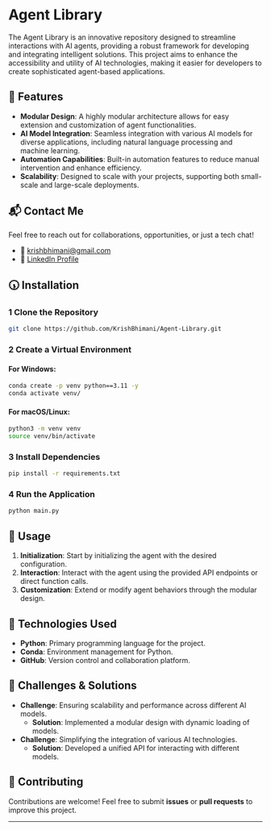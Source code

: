 # **Agent Library**

The Agent Library is an innovative repository designed to streamline interactions with AI agents, providing a robust framework for developing and integrating intelligent solutions. This project aims to enhance the accessibility and utility of AI technologies, making it easier for developers to create sophisticated agent-based applications.

## 🚀 Features

- **Modular Design**: A highly modular architecture allows for easy extension and customization of agent functionalities.
- **AI Model Integration**: Seamless integration with various AI models for diverse applications, including natural language processing and machine learning.
- **Automation Capabilities**: Built-in automation features to reduce manual intervention and enhance efficiency.
- **Scalability**: Designed to scale with your projects, supporting both small-scale and large-scale deployments.

## 📬 Contact Me

Feel free to reach out for collaborations, opportunities, or just a tech chat!

- 📧 [krishbhimani@gmail.com](mailto:erkrishbhimani@gmail.com)  
- 🔗 [LinkedIn Profile](https://www.linkedin.com/in/krishbhimani/)

## 🕠️ Installation

### 1 Clone the Repository

```sh
git clone https://github.com/KrishBhimani/Agent-Library.git
```

### 2 Create a Virtual Environment

#### For Windows:
```sh
conda create -p venv python==3.11 -y
conda activate venv/
```

#### For macOS/Linux:
```sh
python3 -m venv venv
source venv/bin/activate
```

### 3 Install Dependencies

```sh
pip install -r requirements.txt
```

### 4 Run the Application

```sh
python main.py
```

## 📌 Usage

1. **Initialization**: Start by initializing the agent with the desired configuration.
2. **Interaction**: Interact with the agent using the provided API endpoints or direct function calls.
3. **Customization**: Extend or modify agent behaviors through the modular design.

## 🔧 Technologies Used

- **Python**: Primary programming language for the project.
- **Conda**: Environment management for Python.
- **GitHub**: Version control and collaboration platform.

## 🚀 Challenges & Solutions

- **Challenge**: Ensuring scalability and performance across different AI models.
  - **Solution**: Implemented a modular design with dynamic loading of models.
- **Challenge**: Simplifying the integration of various AI technologies.
  - **Solution**: Developed a unified API for interacting with different models.

## 🤝 Contributing

Contributions are welcome! Feel free to submit **issues** or **pull requests** to improve this project.

---